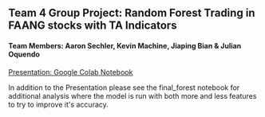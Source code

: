 ## Team 4 Group Project: Random Forest Trading in FAANG stocks with TA Indicators 

#### Team Members: Aaron Sechler, Kevin Machine, Jiaping Bian & Julian Oquendo

[Presentation: Google Colab Notebook](https://colab.research.google.com/drive/1hj-Nj9s-5Bkin_NwM55ZKv87XaAhtVoH?usp=sharing)

In addition to the Presentation please see the final_forest notebook for additional analysis where the model is run with both more and less features to try to improve it's accuracy.





